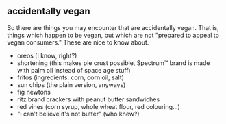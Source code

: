 accidentally vegan
---
So there are things you may encounter that are accidentally vegan. That is, things which happen to be vegan, but which are not "prepared to appeal to vegan consumers." These are nice to know about.

- oreos (I know, right?)
- shortening (this makes pie crust possible, Spectrum™ brand is made with palm oil instead of space age stuff)
- fritos (ingredients: corn, corn oil, salt)
- sun chips (the plain version, anyways)
- fig newtons
- ritz brand crackers with peanut butter sandwiches
- red vines (corn syrup, whole wheat flour, red colouring...)
- "i can't believe it's not butter" (who knew‽)
